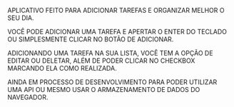 APLICATIVO FEITO PARA ADICIONAR TAREFAS E ORGANIZAR MELHOR O SEU DIA.

VOCÊ PODE ADICIONAR UMA TAREFA E APERTAR O ENTER DO TECLADO OU SIMPLESMENTE CLICAR NO BOTÃO DE ADICIONAR.

ADICIONANDO UMA TAREFA NA SUA LISTA, VOCÊ TEM A OPÇÃO DE EDITAR OU DELETAR, ALÉM DE PODER CLICAR NO CHECKBOX MARCANDO ELA COMO REALIZADA.

AINDA EM PROCESSO DE DESENVOLVIMENTO PARA PODER UTILIZAR UMA API OU MESMO USAR O ARMAZENAMENTO DE DADOS DO NAVEGADOR.